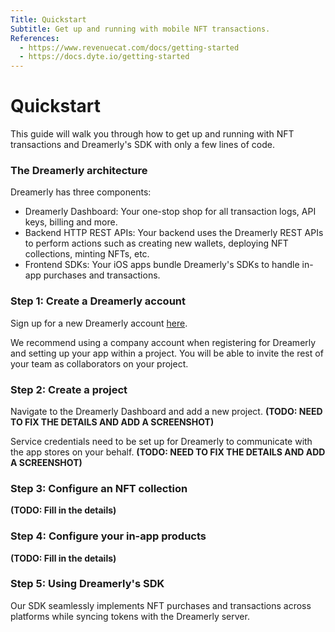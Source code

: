 ```yaml
---
Title: Quickstart
Subtitle: Get up and running with mobile NFT transactions.
References:
  - https://www.revenuecat.com/docs/getting-started
  - https://docs.dyte.io/getting-started
---
```


# Quickstart

This guide will walk you through how to get up and running with NFT transactions and Dreamerly's SDK with only a few lines of code.

### The Dreamerly architecture

Dreamerly has three components:

- Dreamerly Dashboard: Your one-stop shop for all transaction logs, API keys, billing and more.
- Backend HTTP REST APIs: Your backend uses the Dreamerly REST APIs to perform actions such as creating new wallets, deploying NFT collections, minting NFTs, etc.
- Frontend SDKs: Your iOS apps bundle Dreamerly's SDKs to handle in-app purchases and transactions.

### Step 1: Create a Dreamerly account

Sign up for a new Dreamerly account [here](https://app.dreamerly.com).

We recommend using a company account when registering for Dreamerly and setting up your app within a project. You will be able to invite the rest of your team as collaborators on your project.

### Step 2: Create a project

Navigate to the Dreamerly Dashboard and add a new project. **(TODO: NEED TO FIX THE DETAILS AND ADD A SCREENSHOT)**

Service credentials need to be set up for Dreamerly to communicate with the app stores on your behalf. **(TODO: NEED TO FIX THE DETAILS AND ADD A SCREENSHOT)**

### Step 3: Configure an NFT collection

**(TODO: Fill in the details)**

### Step 4: Configure your in-app products

**(TODO: Fill in the details)**

### Step 5: Using Dreamerly's SDK

Our SDK seamlessly implements NFT purchases and transactions across platforms while syncing tokens with the Dreamerly server.
